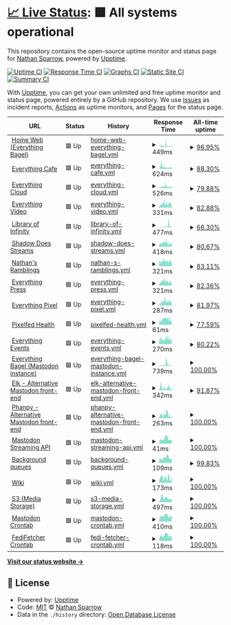 # [📈 Live Status](https://DismalShadowX.github.io/upptime): <!--live status--> **🟩 All systems operational**

This repository contains the open-source uptime monitor and status page for [Nathan Sparrow](https://everythingbagel.me), powered by [Upptime](https://github.com/upptime/upptime).

[![Uptime CI](https://github.com/DismalShadowX/upptime/workflows/Uptime%20CI/badge.svg)](https://github.com/DismalShadowX/upptime/actions?query=workflow%3A%22Uptime+CI%22)
[![Response Time CI](https://github.com/DismalShadowX/upptime/workflows/Response%20Time%20CI/badge.svg)](https://github.com/DismalShadowX/upptime/actions?query=workflow%3A%22Response+Time+CI%22)
[![Graphs CI](https://github.com/DismalShadowX/upptime/workflows/Graphs%20CI/badge.svg)](https://github.com/DismalShadowX/upptime/actions?query=workflow%3A%22Graphs+CI%22)
[![Static Site CI](https://github.com/DismalShadowX/upptime/workflows/Static%20Site%20CI/badge.svg)](https://github.com/DismalShadowX/upptime/actions?query=workflow%3A%22Static+Site+CI%22)
[![Summary CI](https://github.com/DismalShadowX/upptime/workflows/Summary%20CI/badge.svg)](https://github.com/DismalShadowX/upptime/actions?query=workflow%3A%22Summary+CI%22)

With [Upptime](https://upptime.js.org), you can get your own unlimited and free uptime monitor and status page, powered entirely by a GitHub repository. We use [Issues](https://github.com/DismalShadowX/upptime/issues) as incident reports, [Actions](https://github.com/DismalShadowX/upptime/actions) as uptime monitors, and [Pages](https://DismalShadowX.github.io/upptime) for the status page.

<!--start: status pages-->
<!-- This summary is generated by Upptime (https://github.com/upptime/upptime) -->
<!-- Do not edit this manually, your changes will be overwritten -->
<!-- prettier-ignore -->
| URL | Status | History | Response Time | All-time uptime |
| --- | ------ | ------- | ------------- | ------ |
| <img alt="" src="https://icons.duckduckgo.com/ip3/everythingbagel.me.ico" height="13"> [Home Web (Everything Bagel)](https://everythingbagel.me) | 🟩 Up | [home-web-everything-bagel.yml](https://github.com/DismalShadowX/upptime/commits/HEAD/history/home-web-everything-bagel.yml) | <details><summary><img alt="Response time graph" src="./graphs/home-web-everything-bagel/response-time-week.png" height="20"> 449ms</summary><br><a href="https://status.everythingbagel.me/history/home-web-everything-bagel"><img alt="Response Time 290" src="https://img.shields.io/endpoint?url=https%3A%2F%2Fraw.githubusercontent.com%2FDismalShadowX%2Fupptime%2FHEAD%2Fapi%2Fhome-web-everything-bagel%2Fresponse-time.json"></a><br><a href="https://status.everythingbagel.me/history/home-web-everything-bagel"><img alt="24-hour response time 435" src="https://img.shields.io/endpoint?url=https%3A%2F%2Fraw.githubusercontent.com%2FDismalShadowX%2Fupptime%2FHEAD%2Fapi%2Fhome-web-everything-bagel%2Fresponse-time-day.json"></a><br><a href="https://status.everythingbagel.me/history/home-web-everything-bagel"><img alt="7-day response time 449" src="https://img.shields.io/endpoint?url=https%3A%2F%2Fraw.githubusercontent.com%2FDismalShadowX%2Fupptime%2FHEAD%2Fapi%2Fhome-web-everything-bagel%2Fresponse-time-week.json"></a><br><a href="https://status.everythingbagel.me/history/home-web-everything-bagel"><img alt="30-day response time 360" src="https://img.shields.io/endpoint?url=https%3A%2F%2Fraw.githubusercontent.com%2FDismalShadowX%2Fupptime%2FHEAD%2Fapi%2Fhome-web-everything-bagel%2Fresponse-time-month.json"></a><br><a href="https://status.everythingbagel.me/history/home-web-everything-bagel"><img alt="1-year response time 290" src="https://img.shields.io/endpoint?url=https%3A%2F%2Fraw.githubusercontent.com%2FDismalShadowX%2Fupptime%2FHEAD%2Fapi%2Fhome-web-everything-bagel%2Fresponse-time-year.json"></a></details> | <details><summary><a href="https://status.everythingbagel.me/history/home-web-everything-bagel">96.95%</a></summary><a href="https://status.everythingbagel.me/history/home-web-everything-bagel"><img alt="All-time uptime 99.27%" src="https://img.shields.io/endpoint?url=https%3A%2F%2Fraw.githubusercontent.com%2FDismalShadowX%2Fupptime%2FHEAD%2Fapi%2Fhome-web-everything-bagel%2Fuptime.json"></a><br><a href="https://status.everythingbagel.me/history/home-web-everything-bagel"><img alt="24-hour uptime 100.00%" src="https://img.shields.io/endpoint?url=https%3A%2F%2Fraw.githubusercontent.com%2FDismalShadowX%2Fupptime%2FHEAD%2Fapi%2Fhome-web-everything-bagel%2Fuptime-day.json"></a><br><a href="https://status.everythingbagel.me/history/home-web-everything-bagel"><img alt="7-day uptime 96.95%" src="https://img.shields.io/endpoint?url=https%3A%2F%2Fraw.githubusercontent.com%2FDismalShadowX%2Fupptime%2FHEAD%2Fapi%2Fhome-web-everything-bagel%2Fuptime-week.json"></a><br><a href="https://status.everythingbagel.me/history/home-web-everything-bagel"><img alt="30-day uptime 99.30%" src="https://img.shields.io/endpoint?url=https%3A%2F%2Fraw.githubusercontent.com%2FDismalShadowX%2Fupptime%2FHEAD%2Fapi%2Fhome-web-everything-bagel%2Fuptime-month.json"></a><br><a href="https://status.everythingbagel.me/history/home-web-everything-bagel"><img alt="1-year uptime 99.27%" src="https://img.shields.io/endpoint?url=https%3A%2F%2Fraw.githubusercontent.com%2FDismalShadowX%2Fupptime%2FHEAD%2Fapi%2Fhome-web-everything-bagel%2Fuptime-year.json"></a></details>
| <img alt="" src="https://icons.duckduckgo.com/ip3/cafe.everythingbagel.me.ico" height="13"> [Everything Cafe](https://cafe.everythingbagel.me) | 🟩 Up | [everything-cafe.yml](https://github.com/DismalShadowX/upptime/commits/HEAD/history/everything-cafe.yml) | <details><summary><img alt="Response time graph" src="./graphs/everything-cafe/response-time-week.png" height="20"> 624ms</summary><br><a href="https://status.everythingbagel.me/history/everything-cafe"><img alt="Response Time 624" src="https://img.shields.io/endpoint?url=https%3A%2F%2Fraw.githubusercontent.com%2FDismalShadowX%2Fupptime%2FHEAD%2Fapi%2Feverything-cafe%2Fresponse-time.json"></a><br><a href="https://status.everythingbagel.me/history/everything-cafe"><img alt="24-hour response time 769" src="https://img.shields.io/endpoint?url=https%3A%2F%2Fraw.githubusercontent.com%2FDismalShadowX%2Fupptime%2FHEAD%2Fapi%2Feverything-cafe%2Fresponse-time-day.json"></a><br><a href="https://status.everythingbagel.me/history/everything-cafe"><img alt="7-day response time 624" src="https://img.shields.io/endpoint?url=https%3A%2F%2Fraw.githubusercontent.com%2FDismalShadowX%2Fupptime%2FHEAD%2Fapi%2Feverything-cafe%2Fresponse-time-week.json"></a><br><a href="https://status.everythingbagel.me/history/everything-cafe"><img alt="30-day response time 624" src="https://img.shields.io/endpoint?url=https%3A%2F%2Fraw.githubusercontent.com%2FDismalShadowX%2Fupptime%2FHEAD%2Fapi%2Feverything-cafe%2Fresponse-time-month.json"></a><br><a href="https://status.everythingbagel.me/history/everything-cafe"><img alt="1-year response time 624" src="https://img.shields.io/endpoint?url=https%3A%2F%2Fraw.githubusercontent.com%2FDismalShadowX%2Fupptime%2FHEAD%2Fapi%2Feverything-cafe%2Fresponse-time-year.json"></a></details> | <details><summary><a href="https://status.everythingbagel.me/history/everything-cafe">88.30%</a></summary><a href="https://status.everythingbagel.me/history/everything-cafe"><img alt="All-time uptime 88.30%" src="https://img.shields.io/endpoint?url=https%3A%2F%2Fraw.githubusercontent.com%2FDismalShadowX%2Fupptime%2FHEAD%2Fapi%2Feverything-cafe%2Fuptime.json"></a><br><a href="https://status.everythingbagel.me/history/everything-cafe"><img alt="24-hour uptime 100.00%" src="https://img.shields.io/endpoint?url=https%3A%2F%2Fraw.githubusercontent.com%2FDismalShadowX%2Fupptime%2FHEAD%2Fapi%2Feverything-cafe%2Fuptime-day.json"></a><br><a href="https://status.everythingbagel.me/history/everything-cafe"><img alt="7-day uptime 88.30%" src="https://img.shields.io/endpoint?url=https%3A%2F%2Fraw.githubusercontent.com%2FDismalShadowX%2Fupptime%2FHEAD%2Fapi%2Feverything-cafe%2Fuptime-week.json"></a><br><a href="https://status.everythingbagel.me/history/everything-cafe"><img alt="30-day uptime 88.30%" src="https://img.shields.io/endpoint?url=https%3A%2F%2Fraw.githubusercontent.com%2FDismalShadowX%2Fupptime%2FHEAD%2Fapi%2Feverything-cafe%2Fuptime-month.json"></a><br><a href="https://status.everythingbagel.me/history/everything-cafe"><img alt="1-year uptime 88.30%" src="https://img.shields.io/endpoint?url=https%3A%2F%2Fraw.githubusercontent.com%2FDismalShadowX%2Fupptime%2FHEAD%2Fapi%2Feverything-cafe%2Fuptime-year.json"></a></details>
| <img alt="" src="https://icons.duckduckgo.com/ip3/cloud.everythingbagel.me.ico" height="13"> [Everything Cloud](https://cloud.everythingbagel.me) | 🟩 Up | [everything-cloud.yml](https://github.com/DismalShadowX/upptime/commits/HEAD/history/everything-cloud.yml) | <details><summary><img alt="Response time graph" src="./graphs/everything-cloud/response-time-week.png" height="20"> 526ms</summary><br><a href="https://status.everythingbagel.me/history/everything-cloud"><img alt="Response Time 623" src="https://img.shields.io/endpoint?url=https%3A%2F%2Fraw.githubusercontent.com%2FDismalShadowX%2Fupptime%2FHEAD%2Fapi%2Feverything-cloud%2Fresponse-time.json"></a><br><a href="https://status.everythingbagel.me/history/everything-cloud"><img alt="24-hour response time 511" src="https://img.shields.io/endpoint?url=https%3A%2F%2Fraw.githubusercontent.com%2FDismalShadowX%2Fupptime%2FHEAD%2Fapi%2Feverything-cloud%2Fresponse-time-day.json"></a><br><a href="https://status.everythingbagel.me/history/everything-cloud"><img alt="7-day response time 526" src="https://img.shields.io/endpoint?url=https%3A%2F%2Fraw.githubusercontent.com%2FDismalShadowX%2Fupptime%2FHEAD%2Fapi%2Feverything-cloud%2Fresponse-time-week.json"></a><br><a href="https://status.everythingbagel.me/history/everything-cloud"><img alt="30-day response time 479" src="https://img.shields.io/endpoint?url=https%3A%2F%2Fraw.githubusercontent.com%2FDismalShadowX%2Fupptime%2FHEAD%2Fapi%2Feverything-cloud%2Fresponse-time-month.json"></a><br><a href="https://status.everythingbagel.me/history/everything-cloud"><img alt="1-year response time 623" src="https://img.shields.io/endpoint?url=https%3A%2F%2Fraw.githubusercontent.com%2FDismalShadowX%2Fupptime%2FHEAD%2Fapi%2Feverything-cloud%2Fresponse-time-year.json"></a></details> | <details><summary><a href="https://status.everythingbagel.me/history/everything-cloud">79.88%</a></summary><a href="https://status.everythingbagel.me/history/everything-cloud"><img alt="All-time uptime 98.95%" src="https://img.shields.io/endpoint?url=https%3A%2F%2Fraw.githubusercontent.com%2FDismalShadowX%2Fupptime%2FHEAD%2Fapi%2Feverything-cloud%2Fuptime.json"></a><br><a href="https://status.everythingbagel.me/history/everything-cloud"><img alt="24-hour uptime 100.00%" src="https://img.shields.io/endpoint?url=https%3A%2F%2Fraw.githubusercontent.com%2FDismalShadowX%2Fupptime%2FHEAD%2Fapi%2Feverything-cloud%2Fuptime-day.json"></a><br><a href="https://status.everythingbagel.me/history/everything-cloud"><img alt="7-day uptime 79.88%" src="https://img.shields.io/endpoint?url=https%3A%2F%2Fraw.githubusercontent.com%2FDismalShadowX%2Fupptime%2FHEAD%2Fapi%2Feverything-cloud%2Fuptime-week.json"></a><br><a href="https://status.everythingbagel.me/history/everything-cloud"><img alt="30-day uptime 95.37%" src="https://img.shields.io/endpoint?url=https%3A%2F%2Fraw.githubusercontent.com%2FDismalShadowX%2Fupptime%2FHEAD%2Fapi%2Feverything-cloud%2Fuptime-month.json"></a><br><a href="https://status.everythingbagel.me/history/everything-cloud"><img alt="1-year uptime 98.95%" src="https://img.shields.io/endpoint?url=https%3A%2F%2Fraw.githubusercontent.com%2FDismalShadowX%2Fupptime%2FHEAD%2Fapi%2Feverything-cloud%2Fuptime-year.json"></a></details>
| <img alt="" src="https://icons.duckduckgo.com/ip3/video.everythingbagel.me.ico" height="13"> [Everything Video](https://video.everythingbagel.me) | 🟩 Up | [everything-video.yml](https://github.com/DismalShadowX/upptime/commits/HEAD/history/everything-video.yml) | <details><summary><img alt="Response time graph" src="./graphs/everything-video/response-time-week.png" height="20"> 331ms</summary><br><a href="https://status.everythingbagel.me/history/everything-video"><img alt="Response Time 218" src="https://img.shields.io/endpoint?url=https%3A%2F%2Fraw.githubusercontent.com%2FDismalShadowX%2Fupptime%2FHEAD%2Fapi%2Feverything-video%2Fresponse-time.json"></a><br><a href="https://status.everythingbagel.me/history/everything-video"><img alt="24-hour response time 270" src="https://img.shields.io/endpoint?url=https%3A%2F%2Fraw.githubusercontent.com%2FDismalShadowX%2Fupptime%2FHEAD%2Fapi%2Feverything-video%2Fresponse-time-day.json"></a><br><a href="https://status.everythingbagel.me/history/everything-video"><img alt="7-day response time 331" src="https://img.shields.io/endpoint?url=https%3A%2F%2Fraw.githubusercontent.com%2FDismalShadowX%2Fupptime%2FHEAD%2Fapi%2Feverything-video%2Fresponse-time-week.json"></a><br><a href="https://status.everythingbagel.me/history/everything-video"><img alt="30-day response time 258" src="https://img.shields.io/endpoint?url=https%3A%2F%2Fraw.githubusercontent.com%2FDismalShadowX%2Fupptime%2FHEAD%2Fapi%2Feverything-video%2Fresponse-time-month.json"></a><br><a href="https://status.everythingbagel.me/history/everything-video"><img alt="1-year response time 218" src="https://img.shields.io/endpoint?url=https%3A%2F%2Fraw.githubusercontent.com%2FDismalShadowX%2Fupptime%2FHEAD%2Fapi%2Feverything-video%2Fresponse-time-year.json"></a></details> | <details><summary><a href="https://status.everythingbagel.me/history/everything-video">82.88%</a></summary><a href="https://status.everythingbagel.me/history/everything-video"><img alt="All-time uptime 97.26%" src="https://img.shields.io/endpoint?url=https%3A%2F%2Fraw.githubusercontent.com%2FDismalShadowX%2Fupptime%2FHEAD%2Fapi%2Feverything-video%2Fuptime.json"></a><br><a href="https://status.everythingbagel.me/history/everything-video"><img alt="24-hour uptime 100.00%" src="https://img.shields.io/endpoint?url=https%3A%2F%2Fraw.githubusercontent.com%2FDismalShadowX%2Fupptime%2FHEAD%2Fapi%2Feverything-video%2Fuptime-day.json"></a><br><a href="https://status.everythingbagel.me/history/everything-video"><img alt="7-day uptime 82.88%" src="https://img.shields.io/endpoint?url=https%3A%2F%2Fraw.githubusercontent.com%2FDismalShadowX%2Fupptime%2FHEAD%2Fapi%2Feverything-video%2Fuptime-week.json"></a><br><a href="https://status.everythingbagel.me/history/everything-video"><img alt="30-day uptime 96.06%" src="https://img.shields.io/endpoint?url=https%3A%2F%2Fraw.githubusercontent.com%2FDismalShadowX%2Fupptime%2FHEAD%2Fapi%2Feverything-video%2Fuptime-month.json"></a><br><a href="https://status.everythingbagel.me/history/everything-video"><img alt="1-year uptime 97.26%" src="https://img.shields.io/endpoint?url=https%3A%2F%2Fraw.githubusercontent.com%2FDismalShadowX%2Fupptime%2FHEAD%2Fapi%2Feverything-video%2Fuptime-year.json"></a></details>
| <img alt="" src="https://icons.duckduckgo.com/ip3/book.everythingbagel.me.ico" height="13"> [Library of Infinity](https://book.everythingbagel.me) | 🟩 Up | [library-of-infinity.yml](https://github.com/DismalShadowX/upptime/commits/HEAD/history/library-of-infinity.yml) | <details><summary><img alt="Response time graph" src="./graphs/library-of-infinity/response-time-week.png" height="20"> 477ms</summary><br><a href="https://status.everythingbagel.me/history/library-of-infinity"><img alt="Response Time 271" src="https://img.shields.io/endpoint?url=https%3A%2F%2Fraw.githubusercontent.com%2FDismalShadowX%2Fupptime%2FHEAD%2Fapi%2Flibrary-of-infinity%2Fresponse-time.json"></a><br><a href="https://status.everythingbagel.me/history/library-of-infinity"><img alt="24-hour response time 217" src="https://img.shields.io/endpoint?url=https%3A%2F%2Fraw.githubusercontent.com%2FDismalShadowX%2Fupptime%2FHEAD%2Fapi%2Flibrary-of-infinity%2Fresponse-time-day.json"></a><br><a href="https://status.everythingbagel.me/history/library-of-infinity"><img alt="7-day response time 477" src="https://img.shields.io/endpoint?url=https%3A%2F%2Fraw.githubusercontent.com%2FDismalShadowX%2Fupptime%2FHEAD%2Fapi%2Flibrary-of-infinity%2Fresponse-time-week.json"></a><br><a href="https://status.everythingbagel.me/history/library-of-infinity"><img alt="30-day response time 311" src="https://img.shields.io/endpoint?url=https%3A%2F%2Fraw.githubusercontent.com%2FDismalShadowX%2Fupptime%2FHEAD%2Fapi%2Flibrary-of-infinity%2Fresponse-time-month.json"></a><br><a href="https://status.everythingbagel.me/history/library-of-infinity"><img alt="1-year response time 271" src="https://img.shields.io/endpoint?url=https%3A%2F%2Fraw.githubusercontent.com%2FDismalShadowX%2Fupptime%2FHEAD%2Fapi%2Flibrary-of-infinity%2Fresponse-time-year.json"></a></details> | <details><summary><a href="https://status.everythingbagel.me/history/library-of-infinity">66.30%</a></summary><a href="https://status.everythingbagel.me/history/library-of-infinity"><img alt="All-time uptime 96.60%" src="https://img.shields.io/endpoint?url=https%3A%2F%2Fraw.githubusercontent.com%2FDismalShadowX%2Fupptime%2FHEAD%2Fapi%2Flibrary-of-infinity%2Fuptime.json"></a><br><a href="https://status.everythingbagel.me/history/library-of-infinity"><img alt="24-hour uptime 94.82%" src="https://img.shields.io/endpoint?url=https%3A%2F%2Fraw.githubusercontent.com%2FDismalShadowX%2Fupptime%2FHEAD%2Fapi%2Flibrary-of-infinity%2Fuptime-day.json"></a><br><a href="https://status.everythingbagel.me/history/library-of-infinity"><img alt="7-day uptime 66.30%" src="https://img.shields.io/endpoint?url=https%3A%2F%2Fraw.githubusercontent.com%2FDismalShadowX%2Fupptime%2FHEAD%2Fapi%2Flibrary-of-infinity%2Fuptime-week.json"></a><br><a href="https://status.everythingbagel.me/history/library-of-infinity"><img alt="30-day uptime 92.24%" src="https://img.shields.io/endpoint?url=https%3A%2F%2Fraw.githubusercontent.com%2FDismalShadowX%2Fupptime%2FHEAD%2Fapi%2Flibrary-of-infinity%2Fuptime-month.json"></a><br><a href="https://status.everythingbagel.me/history/library-of-infinity"><img alt="1-year uptime 96.60%" src="https://img.shields.io/endpoint?url=https%3A%2F%2Fraw.githubusercontent.com%2FDismalShadowX%2Fupptime%2FHEAD%2Fapi%2Flibrary-of-infinity%2Fuptime-year.json"></a></details>
| <img alt="" src="https://icons.duckduckgo.com/ip3/stream.everythingbagel.me.ico" height="13"> [Shadow Does Streams](https://stream.everythingbagel.me) | 🟩 Up | [shadow-does-streams.yml](https://github.com/DismalShadowX/upptime/commits/HEAD/history/shadow-does-streams.yml) | <details><summary><img alt="Response time graph" src="./graphs/shadow-does-streams/response-time-week.png" height="20"> 418ms</summary><br><a href="https://status.everythingbagel.me/history/shadow-does-streams"><img alt="Response Time 380" src="https://img.shields.io/endpoint?url=https%3A%2F%2Fraw.githubusercontent.com%2FDismalShadowX%2Fupptime%2FHEAD%2Fapi%2Fshadow-does-streams%2Fresponse-time.json"></a><br><a href="https://status.everythingbagel.me/history/shadow-does-streams"><img alt="24-hour response time 548" src="https://img.shields.io/endpoint?url=https%3A%2F%2Fraw.githubusercontent.com%2FDismalShadowX%2Fupptime%2FHEAD%2Fapi%2Fshadow-does-streams%2Fresponse-time-day.json"></a><br><a href="https://status.everythingbagel.me/history/shadow-does-streams"><img alt="7-day response time 418" src="https://img.shields.io/endpoint?url=https%3A%2F%2Fraw.githubusercontent.com%2FDismalShadowX%2Fupptime%2FHEAD%2Fapi%2Fshadow-does-streams%2Fresponse-time-week.json"></a><br><a href="https://status.everythingbagel.me/history/shadow-does-streams"><img alt="30-day response time 385" src="https://img.shields.io/endpoint?url=https%3A%2F%2Fraw.githubusercontent.com%2FDismalShadowX%2Fupptime%2FHEAD%2Fapi%2Fshadow-does-streams%2Fresponse-time-month.json"></a><br><a href="https://status.everythingbagel.me/history/shadow-does-streams"><img alt="1-year response time 380" src="https://img.shields.io/endpoint?url=https%3A%2F%2Fraw.githubusercontent.com%2FDismalShadowX%2Fupptime%2FHEAD%2Fapi%2Fshadow-does-streams%2Fresponse-time-year.json"></a></details> | <details><summary><a href="https://status.everythingbagel.me/history/shadow-does-streams">80.67%</a></summary><a href="https://status.everythingbagel.me/history/shadow-does-streams"><img alt="All-time uptime 98.60%" src="https://img.shields.io/endpoint?url=https%3A%2F%2Fraw.githubusercontent.com%2FDismalShadowX%2Fupptime%2FHEAD%2Fapi%2Fshadow-does-streams%2Fuptime.json"></a><br><a href="https://status.everythingbagel.me/history/shadow-does-streams"><img alt="24-hour uptime 100.00%" src="https://img.shields.io/endpoint?url=https%3A%2F%2Fraw.githubusercontent.com%2FDismalShadowX%2Fupptime%2FHEAD%2Fapi%2Fshadow-does-streams%2Fuptime-day.json"></a><br><a href="https://status.everythingbagel.me/history/shadow-does-streams"><img alt="7-day uptime 80.67%" src="https://img.shields.io/endpoint?url=https%3A%2F%2Fraw.githubusercontent.com%2FDismalShadowX%2Fupptime%2FHEAD%2Fapi%2Fshadow-does-streams%2Fuptime-week.json"></a><br><a href="https://status.everythingbagel.me/history/shadow-does-streams"><img alt="30-day uptime 95.55%" src="https://img.shields.io/endpoint?url=https%3A%2F%2Fraw.githubusercontent.com%2FDismalShadowX%2Fupptime%2FHEAD%2Fapi%2Fshadow-does-streams%2Fuptime-month.json"></a><br><a href="https://status.everythingbagel.me/history/shadow-does-streams"><img alt="1-year uptime 98.60%" src="https://img.shields.io/endpoint?url=https%3A%2F%2Fraw.githubusercontent.com%2FDismalShadowX%2Fupptime%2FHEAD%2Fapi%2Fshadow-does-streams%2Fuptime-year.json"></a></details>
| <img alt="" src="https://icons.duckduckgo.com/ip3/blog.everythingbagel.me.ico" height="13"> [Nathan's Ramblings](https://blog.everythingbagel.me) | 🟩 Up | [nathan-s-ramblings.yml](https://github.com/DismalShadowX/upptime/commits/HEAD/history/nathan-s-ramblings.yml) | <details><summary><img alt="Response time graph" src="./graphs/nathan-s-ramblings/response-time-week.png" height="20"> 321ms</summary><br><a href="https://status.everythingbagel.me/history/nathan-s-ramblings"><img alt="Response Time 336" src="https://img.shields.io/endpoint?url=https%3A%2F%2Fraw.githubusercontent.com%2FDismalShadowX%2Fupptime%2FHEAD%2Fapi%2Fnathan-s-ramblings%2Fresponse-time.json"></a><br><a href="https://status.everythingbagel.me/history/nathan-s-ramblings"><img alt="24-hour response time 407" src="https://img.shields.io/endpoint?url=https%3A%2F%2Fraw.githubusercontent.com%2FDismalShadowX%2Fupptime%2FHEAD%2Fapi%2Fnathan-s-ramblings%2Fresponse-time-day.json"></a><br><a href="https://status.everythingbagel.me/history/nathan-s-ramblings"><img alt="7-day response time 321" src="https://img.shields.io/endpoint?url=https%3A%2F%2Fraw.githubusercontent.com%2FDismalShadowX%2Fupptime%2FHEAD%2Fapi%2Fnathan-s-ramblings%2Fresponse-time-week.json"></a><br><a href="https://status.everythingbagel.me/history/nathan-s-ramblings"><img alt="30-day response time 283" src="https://img.shields.io/endpoint?url=https%3A%2F%2Fraw.githubusercontent.com%2FDismalShadowX%2Fupptime%2FHEAD%2Fapi%2Fnathan-s-ramblings%2Fresponse-time-month.json"></a><br><a href="https://status.everythingbagel.me/history/nathan-s-ramblings"><img alt="1-year response time 336" src="https://img.shields.io/endpoint?url=https%3A%2F%2Fraw.githubusercontent.com%2FDismalShadowX%2Fupptime%2FHEAD%2Fapi%2Fnathan-s-ramblings%2Fresponse-time-year.json"></a></details> | <details><summary><a href="https://status.everythingbagel.me/history/nathan-s-ramblings">83.11%</a></summary><a href="https://status.everythingbagel.me/history/nathan-s-ramblings"><img alt="All-time uptime 98.57%" src="https://img.shields.io/endpoint?url=https%3A%2F%2Fraw.githubusercontent.com%2FDismalShadowX%2Fupptime%2FHEAD%2Fapi%2Fnathan-s-ramblings%2Fuptime.json"></a><br><a href="https://status.everythingbagel.me/history/nathan-s-ramblings"><img alt="24-hour uptime 100.00%" src="https://img.shields.io/endpoint?url=https%3A%2F%2Fraw.githubusercontent.com%2FDismalShadowX%2Fupptime%2FHEAD%2Fapi%2Fnathan-s-ramblings%2Fuptime-day.json"></a><br><a href="https://status.everythingbagel.me/history/nathan-s-ramblings"><img alt="7-day uptime 83.11%" src="https://img.shields.io/endpoint?url=https%3A%2F%2Fraw.githubusercontent.com%2FDismalShadowX%2Fupptime%2FHEAD%2Fapi%2Fnathan-s-ramblings%2Fuptime-week.json"></a><br><a href="https://status.everythingbagel.me/history/nathan-s-ramblings"><img alt="30-day uptime 96.11%" src="https://img.shields.io/endpoint?url=https%3A%2F%2Fraw.githubusercontent.com%2FDismalShadowX%2Fupptime%2FHEAD%2Fapi%2Fnathan-s-ramblings%2Fuptime-month.json"></a><br><a href="https://status.everythingbagel.me/history/nathan-s-ramblings"><img alt="1-year uptime 98.57%" src="https://img.shields.io/endpoint?url=https%3A%2F%2Fraw.githubusercontent.com%2FDismalShadowX%2Fupptime%2FHEAD%2Fapi%2Fnathan-s-ramblings%2Fuptime-year.json"></a></details>
| <img alt="" src="https://icons.duckduckgo.com/ip3/press.everythingbagel.me.ico" height="13"> [Everything Press](https://press.everythingbagel.me) | 🟩 Up | [everything-press.yml](https://github.com/DismalShadowX/upptime/commits/HEAD/history/everything-press.yml) | <details><summary><img alt="Response time graph" src="./graphs/everything-press/response-time-week.png" height="20"> 321ms</summary><br><a href="https://status.everythingbagel.me/history/everything-press"><img alt="Response Time 245" src="https://img.shields.io/endpoint?url=https%3A%2F%2Fraw.githubusercontent.com%2FDismalShadowX%2Fupptime%2FHEAD%2Fapi%2Feverything-press%2Fresponse-time.json"></a><br><a href="https://status.everythingbagel.me/history/everything-press"><img alt="24-hour response time 479" src="https://img.shields.io/endpoint?url=https%3A%2F%2Fraw.githubusercontent.com%2FDismalShadowX%2Fupptime%2FHEAD%2Fapi%2Feverything-press%2Fresponse-time-day.json"></a><br><a href="https://status.everythingbagel.me/history/everything-press"><img alt="7-day response time 321" src="https://img.shields.io/endpoint?url=https%3A%2F%2Fraw.githubusercontent.com%2FDismalShadowX%2Fupptime%2FHEAD%2Fapi%2Feverything-press%2Fresponse-time-week.json"></a><br><a href="https://status.everythingbagel.me/history/everything-press"><img alt="30-day response time 264" src="https://img.shields.io/endpoint?url=https%3A%2F%2Fraw.githubusercontent.com%2FDismalShadowX%2Fupptime%2FHEAD%2Fapi%2Feverything-press%2Fresponse-time-month.json"></a><br><a href="https://status.everythingbagel.me/history/everything-press"><img alt="1-year response time 245" src="https://img.shields.io/endpoint?url=https%3A%2F%2Fraw.githubusercontent.com%2FDismalShadowX%2Fupptime%2FHEAD%2Fapi%2Feverything-press%2Fresponse-time-year.json"></a></details> | <details><summary><a href="https://status.everythingbagel.me/history/everything-press">82.36%</a></summary><a href="https://status.everythingbagel.me/history/everything-press"><img alt="All-time uptime 98.99%" src="https://img.shields.io/endpoint?url=https%3A%2F%2Fraw.githubusercontent.com%2FDismalShadowX%2Fupptime%2FHEAD%2Fapi%2Feverything-press%2Fuptime.json"></a><br><a href="https://status.everythingbagel.me/history/everything-press"><img alt="24-hour uptime 100.00%" src="https://img.shields.io/endpoint?url=https%3A%2F%2Fraw.githubusercontent.com%2FDismalShadowX%2Fupptime%2FHEAD%2Fapi%2Feverything-press%2Fuptime-day.json"></a><br><a href="https://status.everythingbagel.me/history/everything-press"><img alt="7-day uptime 82.36%" src="https://img.shields.io/endpoint?url=https%3A%2F%2Fraw.githubusercontent.com%2FDismalShadowX%2Fupptime%2FHEAD%2Fapi%2Feverything-press%2Fuptime-week.json"></a><br><a href="https://status.everythingbagel.me/history/everything-press"><img alt="30-day uptime 95.94%" src="https://img.shields.io/endpoint?url=https%3A%2F%2Fraw.githubusercontent.com%2FDismalShadowX%2Fupptime%2FHEAD%2Fapi%2Feverything-press%2Fuptime-month.json"></a><br><a href="https://status.everythingbagel.me/history/everything-press"><img alt="1-year uptime 98.99%" src="https://img.shields.io/endpoint?url=https%3A%2F%2Fraw.githubusercontent.com%2FDismalShadowX%2Fupptime%2FHEAD%2Fapi%2Feverything-press%2Fuptime-year.json"></a></details>
| <img alt="" src="https://icons.duckduckgo.com/ip3/pixel.everythingbagel.me.ico" height="13"> [Everything Pixel](https://pixel.everythingbagel.me) | 🟩 Up | [everything-pixel.yml](https://github.com/DismalShadowX/upptime/commits/HEAD/history/everything-pixel.yml) | <details><summary><img alt="Response time graph" src="./graphs/everything-pixel/response-time-week.png" height="20"> 287ms</summary><br><a href="https://status.everythingbagel.me/history/everything-pixel"><img alt="Response Time 213" src="https://img.shields.io/endpoint?url=https%3A%2F%2Fraw.githubusercontent.com%2FDismalShadowX%2Fupptime%2FHEAD%2Fapi%2Feverything-pixel%2Fresponse-time.json"></a><br><a href="https://status.everythingbagel.me/history/everything-pixel"><img alt="24-hour response time 229" src="https://img.shields.io/endpoint?url=https%3A%2F%2Fraw.githubusercontent.com%2FDismalShadowX%2Fupptime%2FHEAD%2Fapi%2Feverything-pixel%2Fresponse-time-day.json"></a><br><a href="https://status.everythingbagel.me/history/everything-pixel"><img alt="7-day response time 287" src="https://img.shields.io/endpoint?url=https%3A%2F%2Fraw.githubusercontent.com%2FDismalShadowX%2Fupptime%2FHEAD%2Fapi%2Feverything-pixel%2Fresponse-time-week.json"></a><br><a href="https://status.everythingbagel.me/history/everything-pixel"><img alt="30-day response time 233" src="https://img.shields.io/endpoint?url=https%3A%2F%2Fraw.githubusercontent.com%2FDismalShadowX%2Fupptime%2FHEAD%2Fapi%2Feverything-pixel%2Fresponse-time-month.json"></a><br><a href="https://status.everythingbagel.me/history/everything-pixel"><img alt="1-year response time 213" src="https://img.shields.io/endpoint?url=https%3A%2F%2Fraw.githubusercontent.com%2FDismalShadowX%2Fupptime%2FHEAD%2Fapi%2Feverything-pixel%2Fresponse-time-year.json"></a></details> | <details><summary><a href="https://status.everythingbagel.me/history/everything-pixel">81.97%</a></summary><a href="https://status.everythingbagel.me/history/everything-pixel"><img alt="All-time uptime 98.59%" src="https://img.shields.io/endpoint?url=https%3A%2F%2Fraw.githubusercontent.com%2FDismalShadowX%2Fupptime%2FHEAD%2Fapi%2Feverything-pixel%2Fuptime.json"></a><br><a href="https://status.everythingbagel.me/history/everything-pixel"><img alt="24-hour uptime 100.00%" src="https://img.shields.io/endpoint?url=https%3A%2F%2Fraw.githubusercontent.com%2FDismalShadowX%2Fupptime%2FHEAD%2Fapi%2Feverything-pixel%2Fuptime-day.json"></a><br><a href="https://status.everythingbagel.me/history/everything-pixel"><img alt="7-day uptime 81.97%" src="https://img.shields.io/endpoint?url=https%3A%2F%2Fraw.githubusercontent.com%2FDismalShadowX%2Fupptime%2FHEAD%2Fapi%2Feverything-pixel%2Fuptime-week.json"></a><br><a href="https://status.everythingbagel.me/history/everything-pixel"><img alt="30-day uptime 95.85%" src="https://img.shields.io/endpoint?url=https%3A%2F%2Fraw.githubusercontent.com%2FDismalShadowX%2Fupptime%2FHEAD%2Fapi%2Feverything-pixel%2Fuptime-month.json"></a><br><a href="https://status.everythingbagel.me/history/everything-pixel"><img alt="1-year uptime 98.59%" src="https://img.shields.io/endpoint?url=https%3A%2F%2Fraw.githubusercontent.com%2FDismalShadowX%2Fupptime%2FHEAD%2Fapi%2Feverything-pixel%2Fuptime-year.json"></a></details>
| <img alt="" src="https://icons.duckduckgo.com/ip3/pixel.everythingbagel.me.ico" height="13"> [Pixelfed Health](https://pixel.everythingbagel.me/api/service/health-check) | 🟩 Up | [pixelfed-health.yml](https://github.com/DismalShadowX/upptime/commits/HEAD/history/pixelfed-health.yml) | <details><summary><img alt="Response time graph" src="./graphs/pixelfed-health/response-time-week.png" height="20"> 61ms</summary><br><a href="https://status.everythingbagel.me/history/pixelfed-health"><img alt="Response Time 52" src="https://img.shields.io/endpoint?url=https%3A%2F%2Fraw.githubusercontent.com%2FDismalShadowX%2Fupptime%2FHEAD%2Fapi%2Fpixelfed-health%2Fresponse-time.json"></a><br><a href="https://status.everythingbagel.me/history/pixelfed-health"><img alt="24-hour response time 73" src="https://img.shields.io/endpoint?url=https%3A%2F%2Fraw.githubusercontent.com%2FDismalShadowX%2Fupptime%2FHEAD%2Fapi%2Fpixelfed-health%2Fresponse-time-day.json"></a><br><a href="https://status.everythingbagel.me/history/pixelfed-health"><img alt="7-day response time 61" src="https://img.shields.io/endpoint?url=https%3A%2F%2Fraw.githubusercontent.com%2FDismalShadowX%2Fupptime%2FHEAD%2Fapi%2Fpixelfed-health%2Fresponse-time-week.json"></a><br><a href="https://status.everythingbagel.me/history/pixelfed-health"><img alt="30-day response time 53" src="https://img.shields.io/endpoint?url=https%3A%2F%2Fraw.githubusercontent.com%2FDismalShadowX%2Fupptime%2FHEAD%2Fapi%2Fpixelfed-health%2Fresponse-time-month.json"></a><br><a href="https://status.everythingbagel.me/history/pixelfed-health"><img alt="1-year response time 52" src="https://img.shields.io/endpoint?url=https%3A%2F%2Fraw.githubusercontent.com%2FDismalShadowX%2Fupptime%2FHEAD%2Fapi%2Fpixelfed-health%2Fresponse-time-year.json"></a></details> | <details><summary><a href="https://status.everythingbagel.me/history/pixelfed-health">77.59%</a></summary><a href="https://status.everythingbagel.me/history/pixelfed-health"><img alt="All-time uptime 98.45%" src="https://img.shields.io/endpoint?url=https%3A%2F%2Fraw.githubusercontent.com%2FDismalShadowX%2Fupptime%2FHEAD%2Fapi%2Fpixelfed-health%2Fuptime.json"></a><br><a href="https://status.everythingbagel.me/history/pixelfed-health"><img alt="24-hour uptime 100.00%" src="https://img.shields.io/endpoint?url=https%3A%2F%2Fraw.githubusercontent.com%2FDismalShadowX%2Fupptime%2FHEAD%2Fapi%2Fpixelfed-health%2Fuptime-day.json"></a><br><a href="https://status.everythingbagel.me/history/pixelfed-health"><img alt="7-day uptime 77.59%" src="https://img.shields.io/endpoint?url=https%3A%2F%2Fraw.githubusercontent.com%2FDismalShadowX%2Fupptime%2FHEAD%2Fapi%2Fpixelfed-health%2Fuptime-week.json"></a><br><a href="https://status.everythingbagel.me/history/pixelfed-health"><img alt="30-day uptime 94.84%" src="https://img.shields.io/endpoint?url=https%3A%2F%2Fraw.githubusercontent.com%2FDismalShadowX%2Fupptime%2FHEAD%2Fapi%2Fpixelfed-health%2Fuptime-month.json"></a><br><a href="https://status.everythingbagel.me/history/pixelfed-health"><img alt="1-year uptime 98.45%" src="https://img.shields.io/endpoint?url=https%3A%2F%2Fraw.githubusercontent.com%2FDismalShadowX%2Fupptime%2FHEAD%2Fapi%2Fpixelfed-health%2Fuptime-year.json"></a></details>
| <img alt="" src="https://icons.duckduckgo.com/ip3/events.everythingbagel.me.ico" height="13"> [Everything Events](https://events.everythingbagel.me) | 🟩 Up | [everything-events.yml](https://github.com/DismalShadowX/upptime/commits/HEAD/history/everything-events.yml) | <details><summary><img alt="Response time graph" src="./graphs/everything-events/response-time-week.png" height="20"> 270ms</summary><br><a href="https://status.everythingbagel.me/history/everything-events"><img alt="Response Time 196" src="https://img.shields.io/endpoint?url=https%3A%2F%2Fraw.githubusercontent.com%2FDismalShadowX%2Fupptime%2FHEAD%2Fapi%2Feverything-events%2Fresponse-time.json"></a><br><a href="https://status.everythingbagel.me/history/everything-events"><img alt="24-hour response time 211" src="https://img.shields.io/endpoint?url=https%3A%2F%2Fraw.githubusercontent.com%2FDismalShadowX%2Fupptime%2FHEAD%2Fapi%2Feverything-events%2Fresponse-time-day.json"></a><br><a href="https://status.everythingbagel.me/history/everything-events"><img alt="7-day response time 270" src="https://img.shields.io/endpoint?url=https%3A%2F%2Fraw.githubusercontent.com%2FDismalShadowX%2Fupptime%2FHEAD%2Fapi%2Feverything-events%2Fresponse-time-week.json"></a><br><a href="https://status.everythingbagel.me/history/everything-events"><img alt="30-day response time 200" src="https://img.shields.io/endpoint?url=https%3A%2F%2Fraw.githubusercontent.com%2FDismalShadowX%2Fupptime%2FHEAD%2Fapi%2Feverything-events%2Fresponse-time-month.json"></a><br><a href="https://status.everythingbagel.me/history/everything-events"><img alt="1-year response time 196" src="https://img.shields.io/endpoint?url=https%3A%2F%2Fraw.githubusercontent.com%2FDismalShadowX%2Fupptime%2FHEAD%2Fapi%2Feverything-events%2Fresponse-time-year.json"></a></details> | <details><summary><a href="https://status.everythingbagel.me/history/everything-events">80.22%</a></summary><a href="https://status.everythingbagel.me/history/everything-events"><img alt="All-time uptime 97.14%" src="https://img.shields.io/endpoint?url=https%3A%2F%2Fraw.githubusercontent.com%2FDismalShadowX%2Fupptime%2FHEAD%2Fapi%2Feverything-events%2Fuptime.json"></a><br><a href="https://status.everythingbagel.me/history/everything-events"><img alt="24-hour uptime 100.00%" src="https://img.shields.io/endpoint?url=https%3A%2F%2Fraw.githubusercontent.com%2FDismalShadowX%2Fupptime%2FHEAD%2Fapi%2Feverything-events%2Fuptime-day.json"></a><br><a href="https://status.everythingbagel.me/history/everything-events"><img alt="7-day uptime 80.22%" src="https://img.shields.io/endpoint?url=https%3A%2F%2Fraw.githubusercontent.com%2FDismalShadowX%2Fupptime%2FHEAD%2Fapi%2Feverything-events%2Fuptime-week.json"></a><br><a href="https://status.everythingbagel.me/history/everything-events"><img alt="30-day uptime 95.45%" src="https://img.shields.io/endpoint?url=https%3A%2F%2Fraw.githubusercontent.com%2FDismalShadowX%2Fupptime%2FHEAD%2Fapi%2Feverything-events%2Fuptime-month.json"></a><br><a href="https://status.everythingbagel.me/history/everything-events"><img alt="1-year uptime 97.14%" src="https://img.shields.io/endpoint?url=https%3A%2F%2Fraw.githubusercontent.com%2FDismalShadowX%2Fupptime%2FHEAD%2Fapi%2Feverything-events%2Fuptime-year.json"></a></details>
| <img alt="" src="https://icons.duckduckgo.com/ip3/everythingbagel.social.ico" height="13"> [Everything Bagel (Mastodon instance)](https://everythingbagel.social) | 🟩 Up | [everything-bagel-mastodon-instance.yml](https://github.com/DismalShadowX/upptime/commits/HEAD/history/everything-bagel-mastodon-instance.yml) | <details><summary><img alt="Response time graph" src="./graphs/everything-bagel-mastodon-instance/response-time-week.png" height="20"> 739ms</summary><br><a href="https://status.everythingbagel.me/history/everything-bagel-mastodon-instance"><img alt="Response Time 274" src="https://img.shields.io/endpoint?url=https%3A%2F%2Fraw.githubusercontent.com%2FDismalShadowX%2Fupptime%2FHEAD%2Fapi%2Feverything-bagel-mastodon-instance%2Fresponse-time.json"></a><br><a href="https://status.everythingbagel.me/history/everything-bagel-mastodon-instance"><img alt="24-hour response time 520" src="https://img.shields.io/endpoint?url=https%3A%2F%2Fraw.githubusercontent.com%2FDismalShadowX%2Fupptime%2FHEAD%2Fapi%2Feverything-bagel-mastodon-instance%2Fresponse-time-day.json"></a><br><a href="https://status.everythingbagel.me/history/everything-bagel-mastodon-instance"><img alt="7-day response time 739" src="https://img.shields.io/endpoint?url=https%3A%2F%2Fraw.githubusercontent.com%2FDismalShadowX%2Fupptime%2FHEAD%2Fapi%2Feverything-bagel-mastodon-instance%2Fresponse-time-week.json"></a><br><a href="https://status.everythingbagel.me/history/everything-bagel-mastodon-instance"><img alt="30-day response time 448" src="https://img.shields.io/endpoint?url=https%3A%2F%2Fraw.githubusercontent.com%2FDismalShadowX%2Fupptime%2FHEAD%2Fapi%2Feverything-bagel-mastodon-instance%2Fresponse-time-month.json"></a><br><a href="https://status.everythingbagel.me/history/everything-bagel-mastodon-instance"><img alt="1-year response time 274" src="https://img.shields.io/endpoint?url=https%3A%2F%2Fraw.githubusercontent.com%2FDismalShadowX%2Fupptime%2FHEAD%2Fapi%2Feverything-bagel-mastodon-instance%2Fresponse-time-year.json"></a></details> | <details><summary><a href="https://status.everythingbagel.me/history/everything-bagel-mastodon-instance">100.00%</a></summary><a href="https://status.everythingbagel.me/history/everything-bagel-mastodon-instance"><img alt="All-time uptime 99.11%" src="https://img.shields.io/endpoint?url=https%3A%2F%2Fraw.githubusercontent.com%2FDismalShadowX%2Fupptime%2FHEAD%2Fapi%2Feverything-bagel-mastodon-instance%2Fuptime.json"></a><br><a href="https://status.everythingbagel.me/history/everything-bagel-mastodon-instance"><img alt="24-hour uptime 100.00%" src="https://img.shields.io/endpoint?url=https%3A%2F%2Fraw.githubusercontent.com%2FDismalShadowX%2Fupptime%2FHEAD%2Fapi%2Feverything-bagel-mastodon-instance%2Fuptime-day.json"></a><br><a href="https://status.everythingbagel.me/history/everything-bagel-mastodon-instance"><img alt="7-day uptime 100.00%" src="https://img.shields.io/endpoint?url=https%3A%2F%2Fraw.githubusercontent.com%2FDismalShadowX%2Fupptime%2FHEAD%2Fapi%2Feverything-bagel-mastodon-instance%2Fuptime-week.json"></a><br><a href="https://status.everythingbagel.me/history/everything-bagel-mastodon-instance"><img alt="30-day uptime 100.00%" src="https://img.shields.io/endpoint?url=https%3A%2F%2Fraw.githubusercontent.com%2FDismalShadowX%2Fupptime%2FHEAD%2Fapi%2Feverything-bagel-mastodon-instance%2Fuptime-month.json"></a><br><a href="https://status.everythingbagel.me/history/everything-bagel-mastodon-instance"><img alt="1-year uptime 99.11%" src="https://img.shields.io/endpoint?url=https%3A%2F%2Fraw.githubusercontent.com%2FDismalShadowX%2Fupptime%2FHEAD%2Fapi%2Feverything-bagel-mastodon-instance%2Fuptime-year.json"></a></details>
| <img alt="" src="https://icons.duckduckgo.com/ip3/elk.everythingbagel.social.ico" height="13"> [Elk - Alternative Mastodon front-end](https://elk.everythingbagel.social) | 🟩 Up | [elk-alternative-mastodon-front-end.yml](https://github.com/DismalShadowX/upptime/commits/HEAD/history/elk-alternative-mastodon-front-end.yml) | <details><summary><img alt="Response time graph" src="./graphs/elk-alternative-mastodon-front-end/response-time-week.png" height="20"> 342ms</summary><br><a href="https://status.everythingbagel.me/history/elk-alternative-mastodon-front-end"><img alt="Response Time 257" src="https://img.shields.io/endpoint?url=https%3A%2F%2Fraw.githubusercontent.com%2FDismalShadowX%2Fupptime%2FHEAD%2Fapi%2Felk-alternative-mastodon-front-end%2Fresponse-time.json"></a><br><a href="https://status.everythingbagel.me/history/elk-alternative-mastodon-front-end"><img alt="24-hour response time 369" src="https://img.shields.io/endpoint?url=https%3A%2F%2Fraw.githubusercontent.com%2FDismalShadowX%2Fupptime%2FHEAD%2Fapi%2Felk-alternative-mastodon-front-end%2Fresponse-time-day.json"></a><br><a href="https://status.everythingbagel.me/history/elk-alternative-mastodon-front-end"><img alt="7-day response time 342" src="https://img.shields.io/endpoint?url=https%3A%2F%2Fraw.githubusercontent.com%2FDismalShadowX%2Fupptime%2FHEAD%2Fapi%2Felk-alternative-mastodon-front-end%2Fresponse-time-week.json"></a><br><a href="https://status.everythingbagel.me/history/elk-alternative-mastodon-front-end"><img alt="30-day response time 297" src="https://img.shields.io/endpoint?url=https%3A%2F%2Fraw.githubusercontent.com%2FDismalShadowX%2Fupptime%2FHEAD%2Fapi%2Felk-alternative-mastodon-front-end%2Fresponse-time-month.json"></a><br><a href="https://status.everythingbagel.me/history/elk-alternative-mastodon-front-end"><img alt="1-year response time 257" src="https://img.shields.io/endpoint?url=https%3A%2F%2Fraw.githubusercontent.com%2FDismalShadowX%2Fupptime%2FHEAD%2Fapi%2Felk-alternative-mastodon-front-end%2Fresponse-time-year.json"></a></details> | <details><summary><a href="https://status.everythingbagel.me/history/elk-alternative-mastodon-front-end">91.87%</a></summary><a href="https://status.everythingbagel.me/history/elk-alternative-mastodon-front-end"><img alt="All-time uptime 98.34%" src="https://img.shields.io/endpoint?url=https%3A%2F%2Fraw.githubusercontent.com%2FDismalShadowX%2Fupptime%2FHEAD%2Fapi%2Felk-alternative-mastodon-front-end%2Fuptime.json"></a><br><a href="https://status.everythingbagel.me/history/elk-alternative-mastodon-front-end"><img alt="24-hour uptime 100.00%" src="https://img.shields.io/endpoint?url=https%3A%2F%2Fraw.githubusercontent.com%2FDismalShadowX%2Fupptime%2FHEAD%2Fapi%2Felk-alternative-mastodon-front-end%2Fuptime-day.json"></a><br><a href="https://status.everythingbagel.me/history/elk-alternative-mastodon-front-end"><img alt="7-day uptime 91.87%" src="https://img.shields.io/endpoint?url=https%3A%2F%2Fraw.githubusercontent.com%2FDismalShadowX%2Fupptime%2FHEAD%2Fapi%2Felk-alternative-mastodon-front-end%2Fuptime-week.json"></a><br><a href="https://status.everythingbagel.me/history/elk-alternative-mastodon-front-end"><img alt="30-day uptime 98.13%" src="https://img.shields.io/endpoint?url=https%3A%2F%2Fraw.githubusercontent.com%2FDismalShadowX%2Fupptime%2FHEAD%2Fapi%2Felk-alternative-mastodon-front-end%2Fuptime-month.json"></a><br><a href="https://status.everythingbagel.me/history/elk-alternative-mastodon-front-end"><img alt="1-year uptime 98.34%" src="https://img.shields.io/endpoint?url=https%3A%2F%2Fraw.githubusercontent.com%2FDismalShadowX%2Fupptime%2FHEAD%2Fapi%2Felk-alternative-mastodon-front-end%2Fuptime-year.json"></a></details>
| <img alt="" src="https://icons.duckduckgo.com/ip3/phanpy.everythingbagel.social.ico" height="13"> [Phanpy - Alternative Mastodon front-end](https://phanpy.everythingbagel.social) | 🟩 Up | [phanpy-alternative-mastodon-front-end.yml](https://github.com/DismalShadowX/upptime/commits/HEAD/history/phanpy-alternative-mastodon-front-end.yml) | <details><summary><img alt="Response time graph" src="./graphs/phanpy-alternative-mastodon-front-end/response-time-week.png" height="20"> 263ms</summary><br><a href="https://status.everythingbagel.me/history/phanpy-alternative-mastodon-front-end"><img alt="Response Time 204" src="https://img.shields.io/endpoint?url=https%3A%2F%2Fraw.githubusercontent.com%2FDismalShadowX%2Fupptime%2FHEAD%2Fapi%2Fphanpy-alternative-mastodon-front-end%2Fresponse-time.json"></a><br><a href="https://status.everythingbagel.me/history/phanpy-alternative-mastodon-front-end"><img alt="24-hour response time 202" src="https://img.shields.io/endpoint?url=https%3A%2F%2Fraw.githubusercontent.com%2FDismalShadowX%2Fupptime%2FHEAD%2Fapi%2Fphanpy-alternative-mastodon-front-end%2Fresponse-time-day.json"></a><br><a href="https://status.everythingbagel.me/history/phanpy-alternative-mastodon-front-end"><img alt="7-day response time 263" src="https://img.shields.io/endpoint?url=https%3A%2F%2Fraw.githubusercontent.com%2FDismalShadowX%2Fupptime%2FHEAD%2Fapi%2Fphanpy-alternative-mastodon-front-end%2Fresponse-time-week.json"></a><br><a href="https://status.everythingbagel.me/history/phanpy-alternative-mastodon-front-end"><img alt="30-day response time 230" src="https://img.shields.io/endpoint?url=https%3A%2F%2Fraw.githubusercontent.com%2FDismalShadowX%2Fupptime%2FHEAD%2Fapi%2Fphanpy-alternative-mastodon-front-end%2Fresponse-time-month.json"></a><br><a href="https://status.everythingbagel.me/history/phanpy-alternative-mastodon-front-end"><img alt="1-year response time 204" src="https://img.shields.io/endpoint?url=https%3A%2F%2Fraw.githubusercontent.com%2FDismalShadowX%2Fupptime%2FHEAD%2Fapi%2Fphanpy-alternative-mastodon-front-end%2Fresponse-time-year.json"></a></details> | <details><summary><a href="https://status.everythingbagel.me/history/phanpy-alternative-mastodon-front-end">100.00%</a></summary><a href="https://status.everythingbagel.me/history/phanpy-alternative-mastodon-front-end"><img alt="All-time uptime 99.87%" src="https://img.shields.io/endpoint?url=https%3A%2F%2Fraw.githubusercontent.com%2FDismalShadowX%2Fupptime%2FHEAD%2Fapi%2Fphanpy-alternative-mastodon-front-end%2Fuptime.json"></a><br><a href="https://status.everythingbagel.me/history/phanpy-alternative-mastodon-front-end"><img alt="24-hour uptime 100.00%" src="https://img.shields.io/endpoint?url=https%3A%2F%2Fraw.githubusercontent.com%2FDismalShadowX%2Fupptime%2FHEAD%2Fapi%2Fphanpy-alternative-mastodon-front-end%2Fuptime-day.json"></a><br><a href="https://status.everythingbagel.me/history/phanpy-alternative-mastodon-front-end"><img alt="7-day uptime 100.00%" src="https://img.shields.io/endpoint?url=https%3A%2F%2Fraw.githubusercontent.com%2FDismalShadowX%2Fupptime%2FHEAD%2Fapi%2Fphanpy-alternative-mastodon-front-end%2Fuptime-week.json"></a><br><a href="https://status.everythingbagel.me/history/phanpy-alternative-mastodon-front-end"><img alt="30-day uptime 100.00%" src="https://img.shields.io/endpoint?url=https%3A%2F%2Fraw.githubusercontent.com%2FDismalShadowX%2Fupptime%2FHEAD%2Fapi%2Fphanpy-alternative-mastodon-front-end%2Fuptime-month.json"></a><br><a href="https://status.everythingbagel.me/history/phanpy-alternative-mastodon-front-end"><img alt="1-year uptime 99.87%" src="https://img.shields.io/endpoint?url=https%3A%2F%2Fraw.githubusercontent.com%2FDismalShadowX%2Fupptime%2FHEAD%2Fapi%2Fphanpy-alternative-mastodon-front-end%2Fuptime-year.json"></a></details>
| <img alt="" src="https://icons.duckduckgo.com/ip3/everythingbagel.social.ico" height="13"> [Mastodon Streaming API](https://everythingbagel.social/api/v1/streaming/health) | 🟩 Up | [mastodon-streaming-api.yml](https://github.com/DismalShadowX/upptime/commits/HEAD/history/mastodon-streaming-api.yml) | <details><summary><img alt="Response time graph" src="./graphs/mastodon-streaming-api/response-time-week.png" height="20"> 41ms</summary><br><a href="https://status.everythingbagel.me/history/mastodon-streaming-api"><img alt="Response Time 78" src="https://img.shields.io/endpoint?url=https%3A%2F%2Fraw.githubusercontent.com%2FDismalShadowX%2Fupptime%2FHEAD%2Fapi%2Fmastodon-streaming-api%2Fresponse-time.json"></a><br><a href="https://status.everythingbagel.me/history/mastodon-streaming-api"><img alt="24-hour response time 65" src="https://img.shields.io/endpoint?url=https%3A%2F%2Fraw.githubusercontent.com%2FDismalShadowX%2Fupptime%2FHEAD%2Fapi%2Fmastodon-streaming-api%2Fresponse-time-day.json"></a><br><a href="https://status.everythingbagel.me/history/mastodon-streaming-api"><img alt="7-day response time 41" src="https://img.shields.io/endpoint?url=https%3A%2F%2Fraw.githubusercontent.com%2FDismalShadowX%2Fupptime%2FHEAD%2Fapi%2Fmastodon-streaming-api%2Fresponse-time-week.json"></a><br><a href="https://status.everythingbagel.me/history/mastodon-streaming-api"><img alt="30-day response time 40" src="https://img.shields.io/endpoint?url=https%3A%2F%2Fraw.githubusercontent.com%2FDismalShadowX%2Fupptime%2FHEAD%2Fapi%2Fmastodon-streaming-api%2Fresponse-time-month.json"></a><br><a href="https://status.everythingbagel.me/history/mastodon-streaming-api"><img alt="1-year response time 78" src="https://img.shields.io/endpoint?url=https%3A%2F%2Fraw.githubusercontent.com%2FDismalShadowX%2Fupptime%2FHEAD%2Fapi%2Fmastodon-streaming-api%2Fresponse-time-year.json"></a></details> | <details><summary><a href="https://status.everythingbagel.me/history/mastodon-streaming-api">100.00%</a></summary><a href="https://status.everythingbagel.me/history/mastodon-streaming-api"><img alt="All-time uptime 99.20%" src="https://img.shields.io/endpoint?url=https%3A%2F%2Fraw.githubusercontent.com%2FDismalShadowX%2Fupptime%2FHEAD%2Fapi%2Fmastodon-streaming-api%2Fuptime.json"></a><br><a href="https://status.everythingbagel.me/history/mastodon-streaming-api"><img alt="24-hour uptime 100.00%" src="https://img.shields.io/endpoint?url=https%3A%2F%2Fraw.githubusercontent.com%2FDismalShadowX%2Fupptime%2FHEAD%2Fapi%2Fmastodon-streaming-api%2Fuptime-day.json"></a><br><a href="https://status.everythingbagel.me/history/mastodon-streaming-api"><img alt="7-day uptime 100.00%" src="https://img.shields.io/endpoint?url=https%3A%2F%2Fraw.githubusercontent.com%2FDismalShadowX%2Fupptime%2FHEAD%2Fapi%2Fmastodon-streaming-api%2Fuptime-week.json"></a><br><a href="https://status.everythingbagel.me/history/mastodon-streaming-api"><img alt="30-day uptime 100.00%" src="https://img.shields.io/endpoint?url=https%3A%2F%2Fraw.githubusercontent.com%2FDismalShadowX%2Fupptime%2FHEAD%2Fapi%2Fmastodon-streaming-api%2Fuptime-month.json"></a><br><a href="https://status.everythingbagel.me/history/mastodon-streaming-api"><img alt="1-year uptime 99.20%" src="https://img.shields.io/endpoint?url=https%3A%2F%2Fraw.githubusercontent.com%2FDismalShadowX%2Fupptime%2FHEAD%2Fapi%2Fmastodon-streaming-api%2Fuptime-year.json"></a></details>
| <img alt="" src="https://icons.duckduckgo.com/ip3/everythingbagel.social.ico" height="13"> [Background queues](https://everythingbagel.social/sidekiq) | 🟩 Up | [background-queues.yml](https://github.com/DismalShadowX/upptime/commits/HEAD/history/background-queues.yml) | <details><summary><img alt="Response time graph" src="./graphs/background-queues/response-time-week.png" height="20"> 109ms</summary><br><a href="https://status.everythingbagel.me/history/background-queues"><img alt="Response Time 131" src="https://img.shields.io/endpoint?url=https%3A%2F%2Fraw.githubusercontent.com%2FDismalShadowX%2Fupptime%2FHEAD%2Fapi%2Fbackground-queues%2Fresponse-time.json"></a><br><a href="https://status.everythingbagel.me/history/background-queues"><img alt="24-hour response time 164" src="https://img.shields.io/endpoint?url=https%3A%2F%2Fraw.githubusercontent.com%2FDismalShadowX%2Fupptime%2FHEAD%2Fapi%2Fbackground-queues%2Fresponse-time-day.json"></a><br><a href="https://status.everythingbagel.me/history/background-queues"><img alt="7-day response time 109" src="https://img.shields.io/endpoint?url=https%3A%2F%2Fraw.githubusercontent.com%2FDismalShadowX%2Fupptime%2FHEAD%2Fapi%2Fbackground-queues%2Fresponse-time-week.json"></a><br><a href="https://status.everythingbagel.me/history/background-queues"><img alt="30-day response time 111" src="https://img.shields.io/endpoint?url=https%3A%2F%2Fraw.githubusercontent.com%2FDismalShadowX%2Fupptime%2FHEAD%2Fapi%2Fbackground-queues%2Fresponse-time-month.json"></a><br><a href="https://status.everythingbagel.me/history/background-queues"><img alt="1-year response time 131" src="https://img.shields.io/endpoint?url=https%3A%2F%2Fraw.githubusercontent.com%2FDismalShadowX%2Fupptime%2FHEAD%2Fapi%2Fbackground-queues%2Fresponse-time-year.json"></a></details> | <details><summary><a href="https://status.everythingbagel.me/history/background-queues">99.83%</a></summary><a href="https://status.everythingbagel.me/history/background-queues"><img alt="All-time uptime 98.15%" src="https://img.shields.io/endpoint?url=https%3A%2F%2Fraw.githubusercontent.com%2FDismalShadowX%2Fupptime%2FHEAD%2Fapi%2Fbackground-queues%2Fuptime.json"></a><br><a href="https://status.everythingbagel.me/history/background-queues"><img alt="24-hour uptime 100.00%" src="https://img.shields.io/endpoint?url=https%3A%2F%2Fraw.githubusercontent.com%2FDismalShadowX%2Fupptime%2FHEAD%2Fapi%2Fbackground-queues%2Fuptime-day.json"></a><br><a href="https://status.everythingbagel.me/history/background-queues"><img alt="7-day uptime 99.83%" src="https://img.shields.io/endpoint?url=https%3A%2F%2Fraw.githubusercontent.com%2FDismalShadowX%2Fupptime%2FHEAD%2Fapi%2Fbackground-queues%2Fuptime-week.json"></a><br><a href="https://status.everythingbagel.me/history/background-queues"><img alt="30-day uptime 99.96%" src="https://img.shields.io/endpoint?url=https%3A%2F%2Fraw.githubusercontent.com%2FDismalShadowX%2Fupptime%2FHEAD%2Fapi%2Fbackground-queues%2Fuptime-month.json"></a><br><a href="https://status.everythingbagel.me/history/background-queues"><img alt="1-year uptime 98.15%" src="https://img.shields.io/endpoint?url=https%3A%2F%2Fraw.githubusercontent.com%2FDismalShadowX%2Fupptime%2FHEAD%2Fapi%2Fbackground-queues%2Fuptime-year.json"></a></details>
| <img alt="" src="https://icons.duckduckgo.com/ip3/wiki.everythingbagel.me.ico" height="13"> [Wiki](https://wiki.everythingbagel.me/home) | 🟩 Up | [wiki.yml](https://github.com/DismalShadowX/upptime/commits/HEAD/history/wiki.yml) | <details><summary><img alt="Response time graph" src="./graphs/wiki/response-time-week.png" height="20"> 173ms</summary><br><a href="https://status.everythingbagel.me/history/wiki"><img alt="Response Time 311" src="https://img.shields.io/endpoint?url=https%3A%2F%2Fraw.githubusercontent.com%2FDismalShadowX%2Fupptime%2FHEAD%2Fapi%2Fwiki%2Fresponse-time.json"></a><br><a href="https://status.everythingbagel.me/history/wiki"><img alt="24-hour response time 197" src="https://img.shields.io/endpoint?url=https%3A%2F%2Fraw.githubusercontent.com%2FDismalShadowX%2Fupptime%2FHEAD%2Fapi%2Fwiki%2Fresponse-time-day.json"></a><br><a href="https://status.everythingbagel.me/history/wiki"><img alt="7-day response time 173" src="https://img.shields.io/endpoint?url=https%3A%2F%2Fraw.githubusercontent.com%2FDismalShadowX%2Fupptime%2FHEAD%2Fapi%2Fwiki%2Fresponse-time-week.json"></a><br><a href="https://status.everythingbagel.me/history/wiki"><img alt="30-day response time 144" src="https://img.shields.io/endpoint?url=https%3A%2F%2Fraw.githubusercontent.com%2FDismalShadowX%2Fupptime%2FHEAD%2Fapi%2Fwiki%2Fresponse-time-month.json"></a><br><a href="https://status.everythingbagel.me/history/wiki"><img alt="1-year response time 311" src="https://img.shields.io/endpoint?url=https%3A%2F%2Fraw.githubusercontent.com%2FDismalShadowX%2Fupptime%2FHEAD%2Fapi%2Fwiki%2Fresponse-time-year.json"></a></details> | <details><summary><a href="https://status.everythingbagel.me/history/wiki">100.00%</a></summary><a href="https://status.everythingbagel.me/history/wiki"><img alt="All-time uptime 100.00%" src="https://img.shields.io/endpoint?url=https%3A%2F%2Fraw.githubusercontent.com%2FDismalShadowX%2Fupptime%2FHEAD%2Fapi%2Fwiki%2Fuptime.json"></a><br><a href="https://status.everythingbagel.me/history/wiki"><img alt="24-hour uptime 100.00%" src="https://img.shields.io/endpoint?url=https%3A%2F%2Fraw.githubusercontent.com%2FDismalShadowX%2Fupptime%2FHEAD%2Fapi%2Fwiki%2Fuptime-day.json"></a><br><a href="https://status.everythingbagel.me/history/wiki"><img alt="7-day uptime 100.00%" src="https://img.shields.io/endpoint?url=https%3A%2F%2Fraw.githubusercontent.com%2FDismalShadowX%2Fupptime%2FHEAD%2Fapi%2Fwiki%2Fuptime-week.json"></a><br><a href="https://status.everythingbagel.me/history/wiki"><img alt="30-day uptime 100.00%" src="https://img.shields.io/endpoint?url=https%3A%2F%2Fraw.githubusercontent.com%2FDismalShadowX%2Fupptime%2FHEAD%2Fapi%2Fwiki%2Fuptime-month.json"></a><br><a href="https://status.everythingbagel.me/history/wiki"><img alt="1-year uptime 100.00%" src="https://img.shields.io/endpoint?url=https%3A%2F%2Fraw.githubusercontent.com%2FDismalShadowX%2Fupptime%2FHEAD%2Fapi%2Fwiki%2Fuptime-year.json"></a></details>
| <img alt="" src="https://icons.duckduckgo.com/ip3/ams1.vultrobjects.com.ico" height="13"> [S3 (Media Storage)](https://ams1.vultrobjects.com) | 🟩 Up | [s3-media-storage.yml](https://github.com/DismalShadowX/upptime/commits/HEAD/history/s3-media-storage.yml) | <details><summary><img alt="Response time graph" src="./graphs/s3-media-storage/response-time-week.png" height="20"> 497ms</summary><br><a href="https://status.everythingbagel.me/history/s3-media-storage"><img alt="Response Time 426" src="https://img.shields.io/endpoint?url=https%3A%2F%2Fraw.githubusercontent.com%2FDismalShadowX%2Fupptime%2FHEAD%2Fapi%2Fs3-media-storage%2Fresponse-time.json"></a><br><a href="https://status.everythingbagel.me/history/s3-media-storage"><img alt="24-hour response time 590" src="https://img.shields.io/endpoint?url=https%3A%2F%2Fraw.githubusercontent.com%2FDismalShadowX%2Fupptime%2FHEAD%2Fapi%2Fs3-media-storage%2Fresponse-time-day.json"></a><br><a href="https://status.everythingbagel.me/history/s3-media-storage"><img alt="7-day response time 497" src="https://img.shields.io/endpoint?url=https%3A%2F%2Fraw.githubusercontent.com%2FDismalShadowX%2Fupptime%2FHEAD%2Fapi%2Fs3-media-storage%2Fresponse-time-week.json"></a><br><a href="https://status.everythingbagel.me/history/s3-media-storage"><img alt="30-day response time 432" src="https://img.shields.io/endpoint?url=https%3A%2F%2Fraw.githubusercontent.com%2FDismalShadowX%2Fupptime%2FHEAD%2Fapi%2Fs3-media-storage%2Fresponse-time-month.json"></a><br><a href="https://status.everythingbagel.me/history/s3-media-storage"><img alt="1-year response time 426" src="https://img.shields.io/endpoint?url=https%3A%2F%2Fraw.githubusercontent.com%2FDismalShadowX%2Fupptime%2FHEAD%2Fapi%2Fs3-media-storage%2Fresponse-time-year.json"></a></details> | <details><summary><a href="https://status.everythingbagel.me/history/s3-media-storage">100.00%</a></summary><a href="https://status.everythingbagel.me/history/s3-media-storage"><img alt="All-time uptime 100.00%" src="https://img.shields.io/endpoint?url=https%3A%2F%2Fraw.githubusercontent.com%2FDismalShadowX%2Fupptime%2FHEAD%2Fapi%2Fs3-media-storage%2Fuptime.json"></a><br><a href="https://status.everythingbagel.me/history/s3-media-storage"><img alt="24-hour uptime 100.00%" src="https://img.shields.io/endpoint?url=https%3A%2F%2Fraw.githubusercontent.com%2FDismalShadowX%2Fupptime%2FHEAD%2Fapi%2Fs3-media-storage%2Fuptime-day.json"></a><br><a href="https://status.everythingbagel.me/history/s3-media-storage"><img alt="7-day uptime 100.00%" src="https://img.shields.io/endpoint?url=https%3A%2F%2Fraw.githubusercontent.com%2FDismalShadowX%2Fupptime%2FHEAD%2Fapi%2Fs3-media-storage%2Fuptime-week.json"></a><br><a href="https://status.everythingbagel.me/history/s3-media-storage"><img alt="30-day uptime 100.00%" src="https://img.shields.io/endpoint?url=https%3A%2F%2Fraw.githubusercontent.com%2FDismalShadowX%2Fupptime%2FHEAD%2Fapi%2Fs3-media-storage%2Fuptime-month.json"></a><br><a href="https://status.everythingbagel.me/history/s3-media-storage"><img alt="1-year uptime 100.00%" src="https://img.shields.io/endpoint?url=https%3A%2F%2Fraw.githubusercontent.com%2FDismalShadowX%2Fupptime%2FHEAD%2Fapi%2Fs3-media-storage%2Fuptime-year.json"></a></details>
| <img alt="" src="https://icons.duckduckgo.com/ip3/hc-ping.com.ico" height="13"> [Mastodon Crontab](https://hc-ping.com/792e0467-b6c9-48f4-8d0a-c08664feac95) | 🟩 Up | [mastodon-crontab.yml](https://github.com/DismalShadowX/upptime/commits/HEAD/history/mastodon-crontab.yml) | <details><summary><img alt="Response time graph" src="./graphs/mastodon-crontab/response-time-week.png" height="20"> 410ms</summary><br><a href="https://status.everythingbagel.me/history/mastodon-crontab"><img alt="Response Time 396" src="https://img.shields.io/endpoint?url=https%3A%2F%2Fraw.githubusercontent.com%2FDismalShadowX%2Fupptime%2FHEAD%2Fapi%2Fmastodon-crontab%2Fresponse-time.json"></a><br><a href="https://status.everythingbagel.me/history/mastodon-crontab"><img alt="24-hour response time 502" src="https://img.shields.io/endpoint?url=https%3A%2F%2Fraw.githubusercontent.com%2FDismalShadowX%2Fupptime%2FHEAD%2Fapi%2Fmastodon-crontab%2Fresponse-time-day.json"></a><br><a href="https://status.everythingbagel.me/history/mastodon-crontab"><img alt="7-day response time 410" src="https://img.shields.io/endpoint?url=https%3A%2F%2Fraw.githubusercontent.com%2FDismalShadowX%2Fupptime%2FHEAD%2Fapi%2Fmastodon-crontab%2Fresponse-time-week.json"></a><br><a href="https://status.everythingbagel.me/history/mastodon-crontab"><img alt="30-day response time 399" src="https://img.shields.io/endpoint?url=https%3A%2F%2Fraw.githubusercontent.com%2FDismalShadowX%2Fupptime%2FHEAD%2Fapi%2Fmastodon-crontab%2Fresponse-time-month.json"></a><br><a href="https://status.everythingbagel.me/history/mastodon-crontab"><img alt="1-year response time 396" src="https://img.shields.io/endpoint?url=https%3A%2F%2Fraw.githubusercontent.com%2FDismalShadowX%2Fupptime%2FHEAD%2Fapi%2Fmastodon-crontab%2Fresponse-time-year.json"></a></details> | <details><summary><a href="https://status.everythingbagel.me/history/mastodon-crontab">100.00%</a></summary><a href="https://status.everythingbagel.me/history/mastodon-crontab"><img alt="All-time uptime 100.00%" src="https://img.shields.io/endpoint?url=https%3A%2F%2Fraw.githubusercontent.com%2FDismalShadowX%2Fupptime%2FHEAD%2Fapi%2Fmastodon-crontab%2Fuptime.json"></a><br><a href="https://status.everythingbagel.me/history/mastodon-crontab"><img alt="24-hour uptime 100.00%" src="https://img.shields.io/endpoint?url=https%3A%2F%2Fraw.githubusercontent.com%2FDismalShadowX%2Fupptime%2FHEAD%2Fapi%2Fmastodon-crontab%2Fuptime-day.json"></a><br><a href="https://status.everythingbagel.me/history/mastodon-crontab"><img alt="7-day uptime 100.00%" src="https://img.shields.io/endpoint?url=https%3A%2F%2Fraw.githubusercontent.com%2FDismalShadowX%2Fupptime%2FHEAD%2Fapi%2Fmastodon-crontab%2Fuptime-week.json"></a><br><a href="https://status.everythingbagel.me/history/mastodon-crontab"><img alt="30-day uptime 100.00%" src="https://img.shields.io/endpoint?url=https%3A%2F%2Fraw.githubusercontent.com%2FDismalShadowX%2Fupptime%2FHEAD%2Fapi%2Fmastodon-crontab%2Fuptime-month.json"></a><br><a href="https://status.everythingbagel.me/history/mastodon-crontab"><img alt="1-year uptime 100.00%" src="https://img.shields.io/endpoint?url=https%3A%2F%2Fraw.githubusercontent.com%2FDismalShadowX%2Fupptime%2FHEAD%2Fapi%2Fmastodon-crontab%2Fuptime-year.json"></a></details>
| <img alt="" src="https://icons.duckduckgo.com/ip3/hc-ping.com.ico" height="13"> [FediFetcher Crontab](https://hc-ping.com/a14a7782-78ed-4396-b68c-ac507e95b303) | 🟩 Up | [fedi-fetcher-crontab.yml](https://github.com/DismalShadowX/upptime/commits/HEAD/history/fedi-fetcher-crontab.yml) | <details><summary><img alt="Response time graph" src="./graphs/fedi-fetcher-crontab/response-time-week.png" height="20"> 118ms</summary><br><a href="https://status.everythingbagel.me/history/fedi-fetcher-crontab"><img alt="Response Time 116" src="https://img.shields.io/endpoint?url=https%3A%2F%2Fraw.githubusercontent.com%2FDismalShadowX%2Fupptime%2FHEAD%2Fapi%2Ffedi-fetcher-crontab%2Fresponse-time.json"></a><br><a href="https://status.everythingbagel.me/history/fedi-fetcher-crontab"><img alt="24-hour response time 161" src="https://img.shields.io/endpoint?url=https%3A%2F%2Fraw.githubusercontent.com%2FDismalShadowX%2Fupptime%2FHEAD%2Fapi%2Ffedi-fetcher-crontab%2Fresponse-time-day.json"></a><br><a href="https://status.everythingbagel.me/history/fedi-fetcher-crontab"><img alt="7-day response time 118" src="https://img.shields.io/endpoint?url=https%3A%2F%2Fraw.githubusercontent.com%2FDismalShadowX%2Fupptime%2FHEAD%2Fapi%2Ffedi-fetcher-crontab%2Fresponse-time-week.json"></a><br><a href="https://status.everythingbagel.me/history/fedi-fetcher-crontab"><img alt="30-day response time 118" src="https://img.shields.io/endpoint?url=https%3A%2F%2Fraw.githubusercontent.com%2FDismalShadowX%2Fupptime%2FHEAD%2Fapi%2Ffedi-fetcher-crontab%2Fresponse-time-month.json"></a><br><a href="https://status.everythingbagel.me/history/fedi-fetcher-crontab"><img alt="1-year response time 116" src="https://img.shields.io/endpoint?url=https%3A%2F%2Fraw.githubusercontent.com%2FDismalShadowX%2Fupptime%2FHEAD%2Fapi%2Ffedi-fetcher-crontab%2Fresponse-time-year.json"></a></details> | <details><summary><a href="https://status.everythingbagel.me/history/fedi-fetcher-crontab">100.00%</a></summary><a href="https://status.everythingbagel.me/history/fedi-fetcher-crontab"><img alt="All-time uptime 100.00%" src="https://img.shields.io/endpoint?url=https%3A%2F%2Fraw.githubusercontent.com%2FDismalShadowX%2Fupptime%2FHEAD%2Fapi%2Ffedi-fetcher-crontab%2Fuptime.json"></a><br><a href="https://status.everythingbagel.me/history/fedi-fetcher-crontab"><img alt="24-hour uptime 100.00%" src="https://img.shields.io/endpoint?url=https%3A%2F%2Fraw.githubusercontent.com%2FDismalShadowX%2Fupptime%2FHEAD%2Fapi%2Ffedi-fetcher-crontab%2Fuptime-day.json"></a><br><a href="https://status.everythingbagel.me/history/fedi-fetcher-crontab"><img alt="7-day uptime 100.00%" src="https://img.shields.io/endpoint?url=https%3A%2F%2Fraw.githubusercontent.com%2FDismalShadowX%2Fupptime%2FHEAD%2Fapi%2Ffedi-fetcher-crontab%2Fuptime-week.json"></a><br><a href="https://status.everythingbagel.me/history/fedi-fetcher-crontab"><img alt="30-day uptime 100.00%" src="https://img.shields.io/endpoint?url=https%3A%2F%2Fraw.githubusercontent.com%2FDismalShadowX%2Fupptime%2FHEAD%2Fapi%2Ffedi-fetcher-crontab%2Fuptime-month.json"></a><br><a href="https://status.everythingbagel.me/history/fedi-fetcher-crontab"><img alt="1-year uptime 100.00%" src="https://img.shields.io/endpoint?url=https%3A%2F%2Fraw.githubusercontent.com%2FDismalShadowX%2Fupptime%2FHEAD%2Fapi%2Ffedi-fetcher-crontab%2Fuptime-year.json"></a></details>

<!--end: status pages-->

[**Visit our status website →**](https://DismalShadowX.github.io/upptime)

## 📄 License

- Powered by: [Upptime](https://github.com/upptime/upptime)
- Code: [MIT](./LICENSE) © [Nathan Sparrow](https://everythingbagel.me)
- Data in the `./history` directory: [Open Database License](https://opendatacommons.org/licenses/odbl/1-0/)
